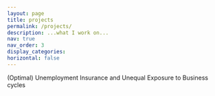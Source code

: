 ```yaml
---
layout: page
title: projects
permalink: /projects/
description: ...what I work on...
nav: true
nav_order: 3
display_categories: 
horizontal: false
---
```


(Optimal) Unemployment Insurance and Unequal Exposure to Business cycles
